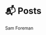 # 📬 Posts
Sam Foreman

<link rel="preconnect" href="https://fonts.googleapis.com">

<div class="feature">

<div id="listing-posts">

</div>

</div>
